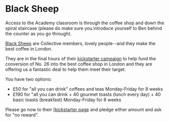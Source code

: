 # Black Sheep

Access to the Academy classroom is through the coffee shop and down the spiral staircase (please do make sure you introduce yourself to Ben behind the counter as you go through).

[Black Sheep](http://www.leavetheherdbehind.com/) are Collective members, lovely people--and they make the best coffee in London.

They are in the final hours of their [kickstarter campaign](https://www.kickstarter.com/projects/832525384/black-sheep-coffee) to help fund the conversion of No. 26 into the best coffee shop in London and they are offering us a fantastic deal to help them meet their target.

You have two options:

* £50 for "all you can drink" coffees and teas Monday-Friday for 8 weeks
* £190 for "all you can drink + 40 gourmet toasts (lunch every day) + 40 basic toasts (breakfast)  Monday-Friday for 8 weeks  

Please go now to their [[kickstarter page](https://www.kickstarter.com/projects/832525384/black-sheep-coffee) and pledge either amount and ask for "no reward". 





